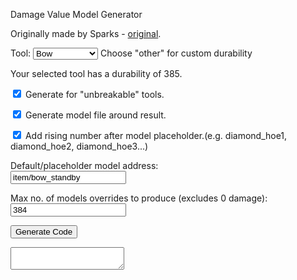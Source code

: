 <head>
  <meta charset="UTF-8">
  <title>Damage Value Generator</title>
  <script src = "customTool.js"></script>
</head>
<body>
  <p>Damage Value Model Generator</p>
  <p>Originally made by Sparks - <a href = "http://accidentalgames.com/media/durabilityModels.php">original</a>.</p>
  <p>Tool: <select id = 'durability' onchange = 'durabilityInfo()'>
    <option value = "385">Bow</option>
    <option value = "1562">Diamond Tool</option>
    <option value = "65">Fishing Rod</option>
    <option value = "65">Flint &amp; Steel</option>
    <option value = "33">Golden Tool</option>
    <option value = "251">Iron Tool</option>
    <option value = "238">Shears</option>
    <option value = "132">Stone Tool</option>
    <option value = "60">Wood Tool</option>
    <option value = "1">Other</option>
  </select>
  <span class ='info'>Choose "other" for custom durability</span></p>
  <div id = 'durabilityInfo'>Your selected tool has a durability of 385.</div>
  <p><input type ='checkbox' id = 'unbreakable' checked = 'checked'/> Generate for "unbreakable" tools.</p>
  <p><input type ='checkbox' id = 'model' checked = 'checked'/> Generate model file around result.</p>
  <p><input type ='checkbox' id = 'inc' checked = 'checked'/> Add rising number after model placeholder.<span class = 'info'>(e.g. diamond_hoe1, diamond_hoe2, diamond_hoe3...)</span></p>
  <p>Default/placeholder model address:<br>
  <input type = 'text' id = 'address' value = 'item/bow_standby'/>
    <p>Max no. of models overrides to produce (excludes 0 damage):<br>
  <input type = 'text' id = 'modelLimit' value = '384'/>
  <p><input type = 'button' value = 'Generate Code' id = 'generate' onclick = 'generate()'/></p>
  <textarea readonly id = 'result' class = 'hidden'></textarea>
</body>
